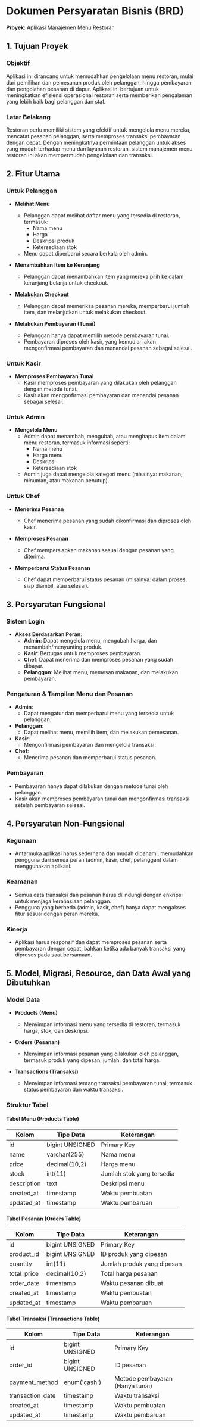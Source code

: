 # Dokumen Persyaratan Bisnis (BRD)
**Proyek**: Aplikasi Manajemen Menu Restoran

## 1. Tujuan Proyek

### Objektif
Aplikasi ini dirancang untuk memudahkan pengelolaan menu restoran, mulai dari pemilihan dan pemesanan produk oleh pelanggan, hingga pembayaran dan pengolahan pesanan di dapur. Aplikasi ini bertujuan untuk meningkatkan efisiensi operasional restoran serta memberikan pengalaman yang lebih baik bagi pelanggan dan staf.

### Latar Belakang
Restoran perlu memiliki sistem yang efektif untuk mengelola menu mereka, mencatat pesanan pelanggan, serta memproses transaksi pembayaran dengan cepat. Dengan meningkatnya permintaan pelanggan untuk akses yang mudah terhadap menu dan layanan restoran, sistem manajemen menu restoran ini akan mempermudah pengelolaan dan transaksi.

## 2. Fitur Utama

### Untuk Pelanggan
- **Melihat Menu**
  - Pelanggan dapat melihat daftar menu yang tersedia di restoran, termasuk:
    - Nama menu
    - Harga
    - Deskripsi produk
    - Ketersediaan stok
  - Menu dapat diperbarui secara berkala oleh admin.

- **Menambahkan Item ke Keranjang**
  - Pelanggan dapat menambahkan item yang mereka pilih ke dalam keranjang belanja untuk checkout.

- **Melakukan Checkout**
  - Pelanggan dapat memeriksa pesanan mereka, memperbarui jumlah item, dan melanjutkan untuk melakukan checkout.

- **Melakukan Pembayaran (Tunai)**
  - Pelanggan hanya dapat memilih metode pembayaran tunai.
  - Pembayaran diproses oleh kasir, yang kemudian akan mengonfirmasi pembayaran dan menandai pesanan sebagai selesai.

### Untuk Kasir
- **Memproses Pembayaran Tunai**
  - Kasir memproses pembayaran yang dilakukan oleh pelanggan dengan metode tunai.
  - Kasir akan mengonfirmasi pembayaran dan menandai pesanan sebagai selesai.

### Untuk Admin
- **Mengelola Menu**
  - Admin dapat menambah, mengubah, atau menghapus item dalam menu restoran, termasuk informasi seperti:
    - Nama menu
    - Harga menu
    - Deskripsi
    - Ketersediaan stok
  - Admin juga dapat mengelola kategori menu (misalnya: makanan, minuman, atau makanan penutup).

### Untuk Chef
- **Menerima Pesanan**
  - Chef menerima pesanan yang sudah dikonfirmasi dan diproses oleh kasir.

- **Memproses Pesanan**
  - Chef mempersiapkan makanan sesuai dengan pesanan yang diterima.

- **Memperbarui Status Pesanan**
  - Chef dapat memperbarui status pesanan (misalnya: dalam proses, siap diambil, atau selesai).

## 3. Persyaratan Fungsional

### Sistem Login
- **Akses Berdasarkan Peran**:
  - **Admin**: Dapat mengelola menu, mengubah harga, dan menambah/menyunting produk.
  - **Kasir**: Bertugas untuk memproses pembayaran.
  - **Chef**: Dapat menerima dan memproses pesanan yang sudah dibayar.
  - **Pelanggan**: Melihat menu, memesan makanan, dan melakukan pembayaran.

### Pengaturan & Tampilan Menu dan Pesanan
- **Admin**:
  - Dapat mengatur dan memperbarui menu yang tersedia untuk pelanggan.
- **Pelanggan**:
  - Dapat melihat menu, memilih item, dan melakukan pemesanan.
- **Kasir**:
  - Mengonfirmasi pembayaran dan mengelola transaksi.
- **Chef**:
  - Menerima pesanan dan memperbarui status pesanan.

### Pembayaran
- Pembayaran hanya dapat dilakukan dengan metode tunai oleh pelanggan.
- Kasir akan memproses pembayaran tunai dan mengonfirmasi transaksi setelah pembayaran selesai.

## 4. Persyaratan Non-Fungsional

### Kegunaan
- Antarmuka aplikasi harus sederhana dan mudah dipahami, memudahkan pengguna dari semua peran (admin, kasir, chef, pelanggan) dalam menggunakan aplikasi.

### Keamanan
- Semua data transaksi dan pesanan harus dilindungi dengan enkripsi untuk menjaga kerahasiaan pelanggan.
- Pengguna yang berbeda (admin, kasir, chef) hanya dapat mengakses fitur sesuai dengan peran mereka.

### Kinerja
- Aplikasi harus responsif dan dapat memproses pesanan serta pembayaran dengan cepat, bahkan ketika ada banyak transaksi yang diproses pada saat bersamaan.

## 5. Model, Migrasi, Resource, dan Data Awal yang Dibutuhkan

### Model Data

- **Products (Menu)**
  - Menyimpan informasi menu yang tersedia di restoran, termasuk harga, stok, dan deskripsi.
  
- **Orders (Pesanan)**
  - Menyimpan informasi pesanan yang dilakukan oleh pelanggan, termasuk produk yang dipesan, jumlah, dan total harga.

- **Transactions (Transaksi)**
  - Menyimpan informasi tentang transaksi pembayaran tunai, termasuk status pembayaran dan waktu transaksi.

### Struktur Tabel

#### Tabel Menu (Products Table)
| Kolom          | Tipe Data       | Keterangan                        |
|----------------|-----------------|-----------------------------------|
| id             | bigint UNSIGNED | Primary Key                       |
| name           | varchar(255)     | Nama menu                         |
| price          | decimal(10,2)    | Harga menu                        |
| stock          | int(11)          | Jumlah stok yang tersedia         |
| description    | text            | Deskripsi menu                    |
| created_at     | timestamp        | Waktu pembuatan                   |
| updated_at     | timestamp        | Waktu pembaruan                   |

#### Tabel Pesanan (Orders Table)
| Kolom          | Tipe Data       | Keterangan                        |
|----------------|-----------------|-----------------------------------|
| id             | bigint UNSIGNED | Primary Key                       |
| product_id     | bigint UNSIGNED | ID produk yang dipesan            |
| quantity       | int(11)          | Jumlah produk yang dipesan       |
| total_price    | decimal(10,2)    | Total harga pesanan               |
| order_date     | timestamp        | Waktu pesanan dibuat              |
| created_at     | timestamp        | Waktu pembuatan                   |
| updated_at     | timestamp        | Waktu pembaruan                   |

#### Tabel Transaksi (Transactions Table)
| Kolom          | Tipe Data       | Keterangan                        |
|----------------|-----------------|-----------------------------------|
| id             | bigint UNSIGNED | Primary Key                       |
| order_id       | bigint UNSIGNED | ID pesanan                        |
| payment_method | enum('cash')     | Metode pembayaran (Hanya tunai)   |
| transaction_date | timestamp      | Waktu transaksi                   |
| created_at     | timestamp        | Waktu pembuatan                   |
| updated_at     | timestamp        | Waktu pembaruan                   |
